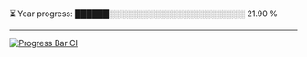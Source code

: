 
⏳ Year progress: ██████░░░░░░░░░░░░░░░░░░░░░░░░ 21.90 %

---

[![Progress Bar CI](https://github.com/thatoranzhevyy/thatoranzhevyy/actions/workflows/node.js.yml/badge.svg)](https://github.com/thatoranzhevyy/thatoranzhevyy/actions/workflows/node.js.yml)

